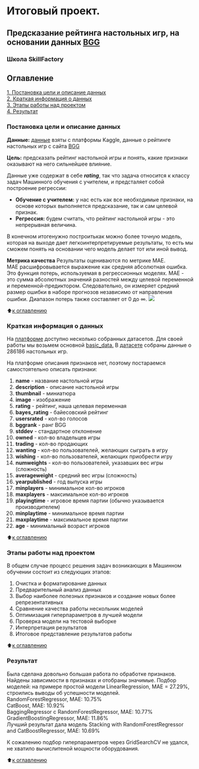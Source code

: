 # Итоговый проект.  
## Предсказание рейтинга настольных игр, на основании данных [BGG](https://boardgamegeek.com/) 
### Школа SkillFactory 

## Оглавление  
[1. Постановка цели и описание данных](https://github.com/olpachino/Project_BGG_rating/blob/master/README.md#Постановка-цели-и-описание-данных)  
[2. Краткая информация о данных](https://github.com/olpachino/Project_BGG_rating/blob/master/README.md#Краткая-информация-о-данных)  
[3. Этапы работы над проектом](https://github.com/olpachino/Project_BGG_rating/blob/master/README.md#Этапы-работы-над-проектом)  
[4. Результат](https://github.com/olpachino/Project_BGG_rating/blob/master/README.md#Результат)  

### Постановка цели и описание данных  

**Данные:** [данные](https://www.kaggle.com/datasets/caesuric/bgggamesdata) взяты с платформы Kaggle, данные о рейтинге настольных игр с сайта [BGG](https://boardgamegeek.com/)

**Цель:** предсказать рейтинг настольной игры и понять, какие признаки оказывают на него сильнейшее влияние.

Данные уже содержат в себе ***rating***, так что задача относится к классу задач Машинного обучения с учителем, и предсталяет собой построение регрессии:

- **Обучение с учителем:** у нас есть как все необходимые признаки, на основе которых выполняется предсказание, так и сам целевой признак.
- **Регрессия:** будем считать, что рейтинг настольной игры - это непрерывная величина.

В конечном итогенужно построитькак можно более точную модель, которая на выходе дает легкоинтерпретируемые результаты, то есть мы сможем понять на основании чего модель делает тот или иной вывод.  

**Метрика качества**
Результаты оцениваются по метрике MAE.  
MAE расшифровывается выражение как cредняя абсолютная ошибка.  
Это функция потерь, используемая в регрессионных моделях. MAE - это сумма абсолютных значений разностей между целевой переменной и переменной-предиктором. Следовательно, он измеряет средний размер ошибки в наборе прогнозов независимо от направления ошибки. Диапазон потерь также составляет от 0 до ∞.
<img src="https://images2.russianblogs.com/287/85/858abf653512e1ebe9fda8727b5de3f7.png" />
  
:arrow_up:[к оглавлению](https://github.com/olpachino/Project_BGG_rating/blob/master/README.md#Оглавление)

### Краткая информация о данных
На [платформе](https://www.kaggle.com/datasets/caesuric/bgggamesdata) доступно несколько собранных датасетов. Для своей работы мы возьмем основной [basic_data.]()
В [датасете]() собраны данные о 286186 настольных игр.

На платформе описания признаков нет, поэтому постараемся самостоятельно описать признаки:

1. **name** - название настольной игры
0. **description** - описание настольной игры
0. **thumbnail** - миниатюра
0. **image** - изображение
0. **rating** - рейтинг, наша целевая переменная
0. **bayes_rating** - байесовский рейтинг
0. **usersrated** - кол-во голосов
0. **bggrank** - ранг BGG
0. **stddev** - стандартное отклонение
0. **owned** - кол-во владельцев игры
0. **trading** - кол-во продающих
0. **wanting** - кол-во пользователей, желающих сыграть в игру
0. **wishing** - кол-во пользователей, желающих приобрести игру
0. **numweights** - кол-во пользователей, указавших вес игры (сложность)
0. **averageweight** - средний вес игры (сложность)
0. **yearpublished** - год выпуска игры
0. **minplayers** - минимальное кол-во игроков
0. **maxplayers** - максимальное кол-во игроков
0. **playingtime** - игровое время партии (обычно указывается производителем)
0. **minplaytime** - минимальное время партии
0. **maxplaytime** - максимальное время партии
0. **age** - минимальный возраст игроков

:arrow_up:[к оглавлению](https://github.com/olpachino/Project_BGG_rating/blob/master/README.md#Оглавление)

### Этапы работы над проектом  

В общем случае процесс решения задач возникающих в Машинном обучении состоит из следующих этапов:

1. Очистка и форматирование данных
2. Предварительный анализ данных
3. Выбор наиболее полезных признаков и создание новых более репрезентативных
4. Сравнение качества работы нескольник моделей
5. Оптимизация гиперпараметров в лучшей модели
6. Проверка модели на тестовой выборке
7. Интерпретация результатов
8. Итоговое представление результатов работы

:arrow_up:[к оглавлению](https://github.com/olpachino/Project_BGG_rating/blob/master/README.md#Оглавление)

### Результат  
Была сделана довольно большая работа по обработке признаков. Найдены зависимости в признаках и отобраны значимые.
Подбор моделей: на примере простой модели LinearRegression, MAE = 27.29%, строились выводы об успешности моделей.  
RandomForestRegressor, MAE: 10.75%  
CatBoost, MAE: 10.92%  
BaggingRegressor с RandomForestRegressor, MAE: 10.77%
GradientBoostingRegressor, MAE: 11.86%  
Лучший результат дала модель Stacking with RandomForestRegressor and CatBoostRegressor, MAE: 10.69%

К сожалению подбор гиперпараметров через GridSearchCV не удался, не хватило вычислитеной мощности оборудования.

:arrow_up:[к оглавлению](https://github.com/olpachino/Project_BGG_rating/blob/master/README.md#Оглавление)
